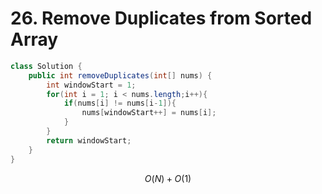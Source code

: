 # 26. Remove Duplicates from Sorted Array

```java
class Solution {
    public int removeDuplicates(int[] nums) {
        int windowStart = 1;
        for(int i = 1; i < nums.length;i++){
            if(nums[i] != nums[i-1]){
                nums[windowStart++] = nums[i]; 
            }
        }
        return windowStart;
    }
}
```

$$
O(N)+O(1)
$$

